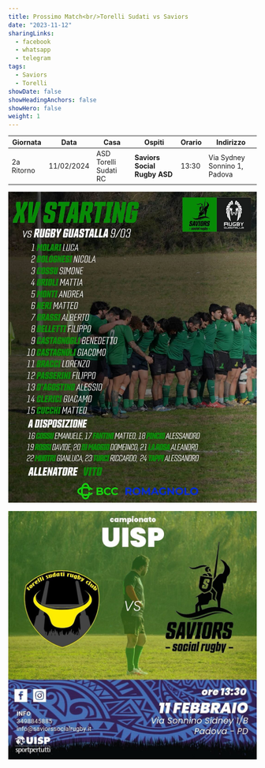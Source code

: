 ```yaml
---
title: Prossimo Match<br/>Torelli Sudati vs Saviors
date: "2023-11-12"
sharingLinks:
  - facebook
  - whatsapp
  - telegram
tags:
  - Saviors
  - Torelli
showDate: false
showHeadingAnchors: false
showHero: false
weight: 1
---
```


| Giornata   | Data       | Casa                  | Ospiti                       | Orario | Indirizzo                    |
| ---------- | ---------- | --------------------- | ---------------------------- | ------ | ---------------------------- |
| 2a Ritorno | 11/02/2024 | ASD Torelli Sudati RC | **Saviors Social Rugby ASD** | 13:30  | Via Sydney Sonnino 1, Padova |

![](./team.jpg)

![](./featured.jpg)
